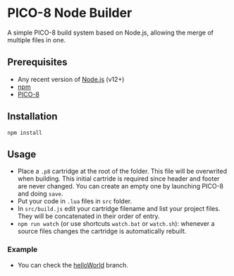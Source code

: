 # PICO-8 Node Builder

A simple PICO-8 build system based on Node.js, allowing the merge of multiple files in one.

## Prerequisites

- Any recent version of [Node.js](https://nodejs.org/en/) (v12+)
- [npm](https://docs.npmjs.com/downloading-and-installing-node-js-and-npm)
- [PICO-8](https://www.lexaloffle.com/pico-8.php)

## Installation

`npm install`

## Usage

- Place a `.p8` cartridge at the root of the folder. This file will be overwrited when building. This initial cartride is required since header and footer are never changed. You can create an empty one by launching PICO-8 and doing `save`.
- Put your code in `.lua` files in `src` folder.
- In `src/build.js` edit your cartridge filename and list your project files. They will be concatenated in their order of entry.
- `npm run watch` (or use shortcuts `watch.bat` or `watch.sh`): whenever a source files changes the cartridge is automatically rebuilt.

### Example

- You can check the [helloWorld](https://github.com/doctb/pico8-node-builder/tree/helloWorld) branch.
